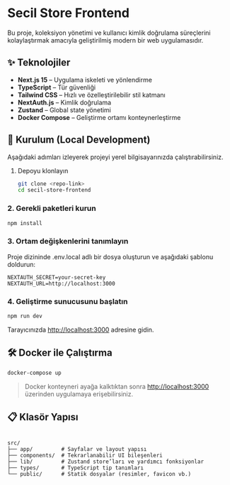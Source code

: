 # Secil Store Frontend

Bu proje, koleksiyon yönetimi ve kullanıcı kimlik doğrulama süreçlerini kolaylaştırmak amacıyla geliştirilmiş modern bir web uygulamasıdır.

## ✨ Teknolojiler

- **Next.js 15** – Uygulama iskeleti ve yönlendirme
- **TypeScript** – Tür güvenliği
- **Tailwind CSS** – Hızlı ve özelleştirilebilir stil katmanı
- **NextAuth.js** – Kimlik doğrulama
- **Zustand** – Global state yönetimi
- **Docker Compose** – Geliştirme ortamı konteynerleştirme

## 🚀 Kurulum (Local Development)

Aşağıdaki adımları izleyerek projeyi yerel bilgisayarınızda çalıştırabilirsiniz.

1. Depoyu klonlayın
   ```bash
   git clone <repo-link>
   cd secil-store-frontend
   ```

### 2. Gerekli paketleri kurun

````bash
npm install
````

### 3. Ortam değişkenlerini tanımlayın

Proje dizininde .env.local adlı bir dosya oluşturun ve aşağıdaki şablonu doldurun:

```env
NEXTAUTH_SECRET=your-secret-key
NEXTAUTH_URL=http://localhost:3000
````

### 4. Geliştirme sunucusunu başlatın

```bash
npm run dev
````

Tarayıcınızda [http://localhost:3000](http://localhost:3000) adresine gidin.

## 🛠️ Docker ile Çalıştırma

```bash
docker-compose up
````

> Docker konteyneri ayağa kalktıktan sonra [http://localhost:3000](http://localhost:3000) üzerinden uygulamaya erişebilirsiniz.

## 📋 Klasör Yapısı

```plaintext

src/
├── app/         # Sayfalar ve layout yapısı
├── components/  # Tekrarlanabilir UI bileşenleri
├── lib/         # Zustand store’ları ve yardımcı fonksiyonlar
├── types/       # TypeScript tip tanımları
└── public/      # Statik dosyalar (resimler, favicon vb.)

```



